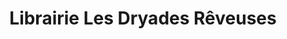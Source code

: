 ---
title: "Librairie Les Dryades Rêveuses"
url: /dijon/librairie-les-dryades-reveuses/
shop: livres
---